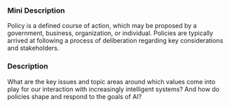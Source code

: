 ### Mini Description

Policy is a defined course of action, which may be proposed by a government, business, organization, or individual. Policies are typically arrived at following a process of deliberation regarding key considerations and stakeholders.

### Description

What are the key issues and topic areas around which values come into play for our interaction with increasingly intelligent systems? And how do policies shape and respond to the goals of AI?
